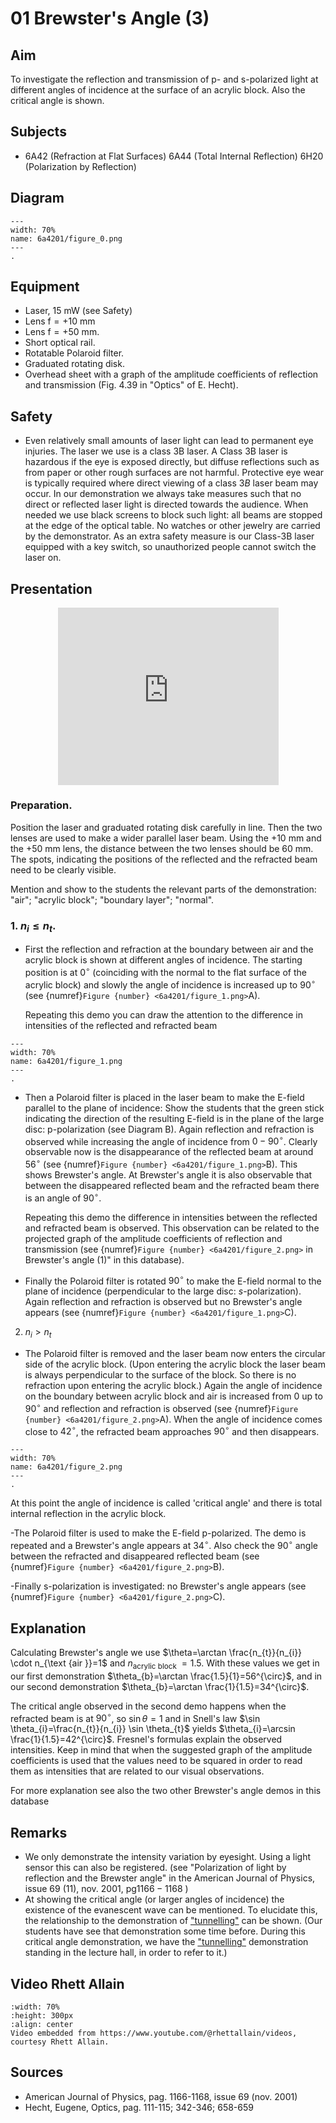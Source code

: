 # 01 Brewster's Angle (3) 

  
## Aim   
 To investigate the reflection and transmission of p- and s-polarized light at different angles of incidence at the surface of an acrylic block. Also the critical angle is shown.    
  
## Subjects   
* 6A42 (Refraction at Flat Surfaces) 6A44 (Total Internal Reflection) 6H20 (Polarization by Reflection)   

## Diagram
   
```{figure} figures/figure_0.png  
---  
width: 70%  
name: 6a4201/figure_0.png  
---  
. 
```
     
## Equipment   
- Laser, $15 \mathrm{~mW}$ (see Safety)
- Lens $\mathrm{f}=+10 \mathrm{~mm}$
- Lens $\mathrm{f}=+50 \mathrm{~mm}$.
- Short optical rail.
- Rotatable Polaroid filter.
- Graduated rotating disk.
- Overhead sheet with a graph of the amplitude coefficients of reflection and transmission (Fig. 4.39 in "Optics" of E. Hecht).  
  
## Safety   
 
- Even relatively small amounts of laser light can lead to permanent eye injuries. The laser we use is a class 3B laser. A Class 3B laser is hazardous if the eye is exposed directly, but diffuse reflections such as from paper or other rough surfaces are not harmful. Protective eye wear is typically required where direct viewing of a class $3 B$ laser beam may occur. In our demonstration we always take measures such that no direct or reflected laser light is directed towards the audience. When needed we use black screens to block such light: all beams are stopped at the edge of the optical table. No watches or other jewelry are carried by the demonstrator. As an extra safety measure is our Class-3B laser equipped with a key switch, so unauthorized people cannot switch the laser on.
    
  
## Presentation

<div style="display: flex; justify-content: center;">
    <div style="position: relative; width: 70%; height: 0; padding-bottom: 56.25%;">
        <iframe
            src="https://www.youtube.com/embed/_OfXNZzgFr4?si=adsBQ7dZleDPpNUT"
            style="position: absolute; top: 0; left: 0; width: 100%; height: 100%;"
            frameborder="0"
            allow="accelerometer; autoplay; clipboard-write; encrypted-media; gyroscope; picture-in-picture"
            allowfullscreen
        ></iframe>
    </div>
</div>

### Preparation.

Position the laser and graduated rotating disk carefully in line. Then the two lenses are used to make a wider parallel laser beam. Using the $+10 \mathrm{~mm}$ and the $+50 \mathrm{~mm}$ lens, the distance between the two lenses should be $60 \mathrm{~mm}$. The spots, indicating the positions of the reflected and the refracted beam need to be clearly visible.

Mention and show to the students the relevant parts of the demonstration: "air"; "acrylic block"; "boundary layer"; "normal".

### 1. $n_{i} \leq n_t$.

- First the reflection and refraction at the boundary between air and the acrylic block is shown at different angles of incidence. The starting position is at $0^{\circ}$ (coinciding with the normal to the flat surface of the acrylic block) and slowly the angle of incidence is increased up to $90^{\circ}$ (see {numref}`Figure {number} <6a4201/figure_1.png>`A).

    Repeating this demo you can draw the attention to the difference in intensities of the reflected and refracted beam
```{figure} figures/figure_1.png  
---  
width: 70%  
name: 6a4201/figure_1.png  
---  
. 
```
- Then a Polaroid filter is placed in the laser beam to make the E-field parallel to the plane of incidence: Show the students that the green stick indicating the direction of the resulting E-field is in the plane of the large disc: p-polarization (see Diagram B). Again reflection and refraction is observed while increasing the angle of incidence from $0-90^{\circ}$. Clearly observable now is the disappearance of the reflected beam at around $56^{\circ}$ (see {numref}`Figure {number} <6a4201/figure_1.png>`B). This shows Brewster's angle. At Brewster's angle it is also observable that between the disappeared reflected beam and the refracted beam there is an angle of $90^{\circ}$.  

    Repeating this demo the difference in intensities between the reflected and refracted beam is observed. This observation can be related to the projected graph of the amplitude coefficients of reflection and transmission (see {numref}`Figure {number} <6a4201/figure_2.png>` in Brewster's angle (1)" in this database).

- Finally the Polaroid filter is rotated $90^{\circ}$ to make the E-field normal to the plane of incidence (perpendicular to the large disc: $s$-polarization). Again reflection and refraction is observed but no Brewster's angle appears (see {numref}`Figure {number} <6a4201/figure_1.png>`C).
2. $n_{i}>n_{t}$

- The Polaroid filter is removed and the laser beam now enters the circular side of the acrylic block. (Upon entering the acrylic block the laser beam is always perpendicular to the surface of the block. So there is no refraction upon entering the acrylic block.) Again the angle of incidence on the boundary between acrylic block and air is increased from 0 up to $90^{\circ}$ and reflection and refraction is observed (see {numref}`Figure {number} <6a4201/figure_2.png>`A). When the angle of incidence comes close to $42^{\circ}$, the refracted beam approaches $90^{\circ}$ and then disappears.

```{figure} figures/figure_2.png  
---  
width: 70%  
name: 6a4201/figure_2.png  
---  
. 
```
At this point the angle of incidence is called 'critical angle' and there is total internal reflection in the acrylic block.

-The Polaroid filter is used to make the E-field p-polarized. The demo is repeated and a Brewster's angle appears at $34^{\circ}$. Also check the $90^{\circ}$ angle between the refracted and disappeared reflected beam (see {numref}`Figure {number} <6a4201/figure_2.png>`B).

-Finally s-polarization is investigated: no Brewster's angle appears (see {numref}`Figure {number} <6a4201/figure_2.png>`C).
  
## Explanation   
Calculating Brewster's angle we use $\theta=\arctan \frac{n_{t}}{n_{i}} \cdot n_{\text {air }}=1$ and $n_{\text {acrylic block }}=1.5$. With these values we get in our first demonstration $\theta_{b}=\arctan \frac{1.5}{1}=56^{\circ}$, and in our second demonstration $\theta_{b}=\arctan \frac{1}{1.5}=34^{\circ}$.

The critical angle observed in the second demo happens when the refracted beam is at $90^{\circ}$, so $\sin \theta=1$ and in Snell's law $\sin \theta_{i}=\frac{n_{t}}{n_{i}} \sin \theta_{t}$ yields $\theta_{i}=\arcsin \frac{1}{1.5}=42^{\circ}$. Fresnel's formulas explain the observed intensities. Keep in mind that when the suggested graph of the amplitude coefficients is used that the values need to be squared in order to read them as intensities that are related to our visual observations.

For more explanation see also the two other Brewster's angle demos in this database
  
## Remarks   
- We only demonstrate the intensity variation by eyesight. Using a light sensor this can also be registered. (see "Polarization of light by reflection and the Brewster angle" in the American Journal of Physics, issue 69 (11), nov. 2001, $\mathrm{pg} 1166-1168$ )
- At showing the critical angle (or larger angles of incidence) the existence of the evanescent wave can be mentioned. To elucidate this, the relationship to the demonstration of ["tunnelling"](/book/7%20modern%20physics/7A%20quantum%20effects/7A50%20Wave%20Mechanics/7A5002%20Tunneling/7A5002.md) can be shown. (Our students have see that demonstration some time before. During this critical angle demonstration, we have the ["tunnelling"](/book/7%20modern%20physics/7A%20quantum%20effects/7A50%20Wave%20Mechanics/7A5002%20Tunneling/7A5002.md) demonstration standing in the lecture hall, in order to refer to it.)
   
## Video Rhett Allain

```{iframe} https://www.youtube.com/watch?v=13_T9UZRjvA
:width: 70%
:height: 300px
:align: center
Video embedded from https://www.youtube.com/@rhettallain/videos, courtesy Rhett Allain.
```

## Sources
 *  American Journal of Physics, pag. 1166-1168, issue 69 (nov. 2001) 
 *  Hecht, Eugene, Optics, pag. 111-115; 342-346; 658-659
  
